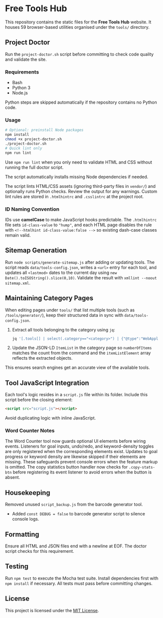 # Free Tools Hub

This repository contains the static files for the **Free Tools Hub** website. It houses 59 browser-based utilities organised under the `tools/` directory.

## Project Doctor

Run the `project-doctor.sh` script before committing to check code quality and validate the site.

### Requirements

- Bash
- Python 3
- Node.js

Python steps are skipped automatically if the repository contains no Python code.

### Usage

```bash
# Optional: preinstall Node packages
npm install
chmod +x project-doctor.sh
./project-doctor.sh
# Quick lint only
npm run lint
```

Use `npm run lint` when you only need to validate HTML and CSS without running
the full doctor script.

The script automatically installs missing Node dependencies if needed.

The script lints HTML/CSS assets (ignoring third-party files in `vendor/`) and optionally runs Python checks. Review the output for any warnings.
Custom lint rules are stored in `.htmlhintrc` and `.csslintrc` at the project root.

### ID Naming Convention

IDs use **camelCase** to make JavaScript hooks predictable. The `.htmlhintrc` file sets `id-class-value` to `"hump"`, and each HTML page disables the rule with `<!--htmlhint id-class-value:false -->` so existing dash-case classes remain valid.


## Sitemap Generation

Run `node scripts/generate-sitemap.js` after adding or updating tools. The script reads `data/tools-config.json`, writes a `<url>` entry for each tool, and updates all `<lastmod>` dates to the current day using `new Date().toISOString().slice(0,10)`. Validate the result with `xmllint --noout sitemap.xml`.

## Maintaining Category Pages

When editing pages under `tools/` that list multiple tools (such as `/tools/generator/`), keep their structured data in sync with `data/tools-config.json`.

1. Extract all tools belonging to the category using `jq`:

   ```bash
   jq '[.tools[] | select(.category=="<category>") | {"@type":"WebApplication","name":.name,"description":.description}]' data/tools-config.json
   ```

2. Update the JSON-LD `ItemList` in the category page so `numberOfItems` matches the count from the command and the `itemListElement` array reflects the extracted objects.

This ensures search engines get an accurate view of the available tools.

## Tool JavaScript Integration

Each tool's logic resides in a `script.js` file within its folder. Include this script before the closing </body> element:

```html
<script src="script.js"></script>
```

Avoid duplicating logic with inline JavaScript.

### Word Counter Notes

The Word Counter tool now guards optional UI elements before wiring events.
Listeners for goal inputs, undo/redo, and keyword-density toggles are only
registered when the corresponding elements exist. Updates to goal progress or
keyword density are likewise skipped if their elements are missing. These
safeguards prevent console errors when the feature markup is omitted. The
copy statistics button handler now checks for `.copy-stats-btn` before
registering its event listener to avoid errors when the button is absent.

## Housekeeping

Removed unused `script_backup.js` from the barcode generator tool.
- Added `const DEBUG = false` to barcode generator script to silence console logs.

## Formatting

Ensure all HTML and JSON files end with a newline at EOF. The doctor script
checks for this requirement.


## Testing

Run `npm test` to execute the Mocha test suite. Install dependencies first with
`npm install` if necessary. All tests must pass before committing changes.
## License

This project is licensed under the [MIT License](LICENSE).


